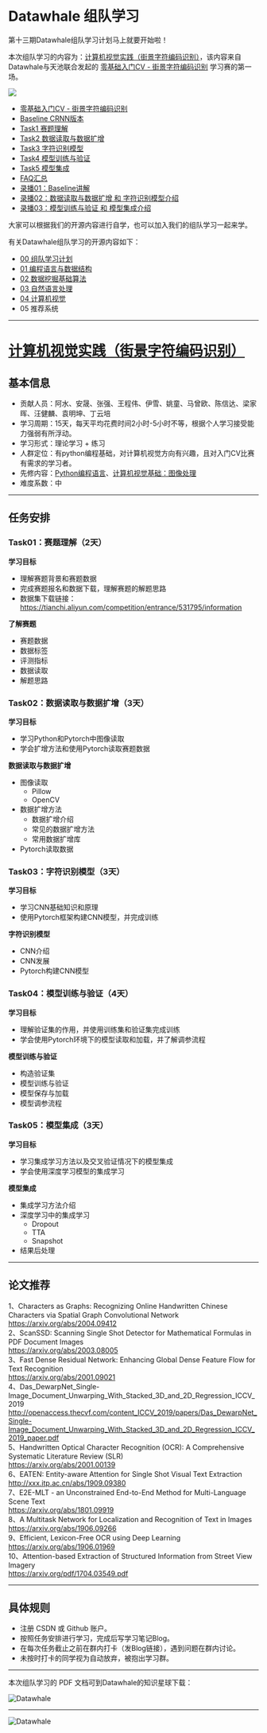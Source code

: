 # Datawhale 组队学习

第十三期Datawhale组队学习计划马上就要开始啦！

本次组队学习的内容为：[计算机视觉实践（街景字符编码识别）](https://github.com/datawhalechina/team-learning-cv/tree/master/CharacterCodingRecognition)，该内容来自 Datawhale与天池联合发起的 [零基础入门CV - 街景字符编码识别](https://tianchi.aliyun.com/competition/entrance/531795/introduction) 学习赛的第一场。

![](https://img-blog.csdnimg.cn/2020080709531668.png)

- [零基础入门CV - 街景字符编码识别](https://tianchi.aliyun.com/competition/entrance/531795/introduction)
- [Baseline CRNN版本](https://tianchi.aliyun.com/notebook-ai/detail?spm=5176.12586969.1002.12.2ce879deywH0aH&postId=111274)
- [Task1 赛题理解](https://tianchi.aliyun.com/notebook-ai/detail?spm=5176.12586969.1002.21.2ce879deywH0aH&postId=108659)
- [Task2 数据读取与数据扩增](https://tianchi.aliyun.com/notebook-ai/detail?spm=5176.12586969.1002.9.2ce879deywH0aH&postId=108150)
- [Task3 字符识别模型](https://tianchi.aliyun.com/notebook-ai/detail?spm=5176.12586969.1002.6.2ce879deywH0aH&postId=108711)
- [Task4 模型训练与验证](https://tianchi.aliyun.com/notebook-ai/detail?spm=5176.12586969.1002.18.2ce879deywH0aH&postId=108780)
- [Task5 模型集成](https://tianchi.aliyun.com/notebook-ai/detail?spm=5176.12586969.1002.24.2ce879deywH0aH&postId=108656)
- [FAQ汇总](https://tianchi.aliyun.com/notebook-ai/detail?spm=5176.12586969.1002.15.2ce879deywH0aH&postId=116261)
- [录播01：Baseline讲解](https://tianchi.aliyun.com/course/live?spm=5176.12586971.1001.1.11be32bcSt2XSi&liveId=41167)          
- [录播02：数据读取与数据扩增 和 字符识别模型介绍](https://tianchi.aliyun.com/course/live?spm=5176.12586971.1001.1.11be6956fkKgJ8&liveId=41168) 
- [录播03：模型训练与验证 和 模型集成介绍](https://tianchi.aliyun.com/course/live?spm=5176.12586971.1001.1.11be32bckJA8q2&liveId=41169)


大家可以根据我们的开源内容进行自学，也可以加入我们的组队学习一起来学。


有关Datawhale组队学习的开源内容如下：

- [00 组队学习计划](https://github.com/datawhalechina/team-learning)
- [01 编程语言与数据结构](https://github.com/datawhalechina/team-learning-program)
- [02 数据挖掘基础算法](https://github.com/datawhalechina/team-learning-data-mining)
- [03 自然语言处理](https://github.com/datawhalechina/team-learning-nlp)
- [04 计算机视觉](https://github.com/datawhalechina/team-learning-cv)
- 05 推荐系统

---
# [计算机视觉实践（街景字符编码识别）](https://github.com/datawhalechina/team-learning-cv/tree/master/CharacterCodingRecognition)

## 基本信息
- 贡献人员：阿水、安晟、张强、王程伟、伊雪、姚童、马曾欧、陈信达、梁家晖、汪健麟、袁明坤、丁云培
- 学习周期：15天，每天平均花费时间2小时-5小时不等，根据个人学习接受能力强弱有所浮动。
- 学习形式：理论学习 + 练习
- 人群定位：有python编程基础，对计算机视觉方向有兴趣，且对入门CV比赛有需求的学习者。
- 先修内容：[Python编程语言](https://github.com/datawhalechina/team-learning-program/tree/master/Python-Language)、[计算机视觉基础：图像处理](https://github.com/datawhalechina/team-learning-cv/tree/master/ImageProcessingFundamentals)
- 难度系数：中


---
## 任务安排

### Task01：赛题理解（2天）

<b>学习目标</b>

- 理解赛题背景和赛题数据
- 完成赛题报名和数据下载，理解赛题的解题思路
- 数据集下载链接：https://tianchi.aliyun.com/competition/entrance/531795/information

<b>了解赛题</b>

- 赛题数据
- 数据标签
- 评测指标
- 数据读取
- 解题思路


### Task02：数据读取与数据扩增（3天）

<b>学习目标</b>

- 学习Python和Pytorch中图像读取
- 学会扩增方法和使用Pytorch读取赛题数据

<b>数据读取与数据扩增</b>

- 图像读取
    - Pillow
    - OpenCV
- 数据扩增方法
    - 数据扩增介绍
    - 常见的数据扩增方法
    - 常用数据扩增库
- Pytorch读取数据




### Task03：字符识别模型（3天）
<b>学习目标</b>

- 学习CNN基础知识和原理
- 使用Pytorch框架构建CNN模型，并完成训练

<b>字符识别模型</b>

- CNN介绍
- CNN发展
- Pytorch构建CNN模型



### Task04：模型训练与验证（4天）
<b>学习目标</b>

- 理解验证集的作用，并使用训练集和验证集完成训练
- 学会使用Pytorch环境下的模型读取和加载，并了解调参流程

<b>模型训练与验证</b>

- 构造验证集
- 模型训练与验证
- 模型保存与加载
- 模型调参流程



### Task05：模型集成（3天）

<b>学习目标</b>

- 学习集成学习方法以及交叉验证情况下的模型集成
- 学会使用深度学习模型的集成学习

<b>模型集成</b>

- 集成学习方法介绍
- 深度学习中的集成学习
    - Dropout
    - TTA
    - Snapshot
- 结果后处理


---
## 论文推荐       
1、Characters as Graphs: Recognizing Online Handwritten Chinese Characters via Spatial Graph Convolutional Network     
https://arxiv.org/abs/2004.09412    
2、ScanSSD: Scanning Single Shot Detector for Mathematical Formulas in PDF Document Images       
https://arxiv.org/abs/2003.08005     
3、Fast Dense Residual Network: Enhancing Global Dense Feature Flow for Text Recognition     
https://arxiv.org/abs/2001.09021     
4、Das_DewarpNet_Single-Image_Document_Unwarping_With_Stacked_3D_and_2D_Regression_ICCV_2019       
http://openaccess.thecvf.com/content_ICCV_2019/papers/Das_DewarpNet_Single-Image_Document_Unwarping_With_Stacked_3D_and_2D_Regression_ICCV_2019_paper.pdf                 
5、Handwritten Optical Character Recognition (OCR): A Comprehensive Systematic Literature Review (SLR)     
https://arxiv.org/abs/2001.00139      
6、EATEN: Entity-aware Attention for Single Shot Visual Text Extraction       
http://xxx.itp.ac.cn/abs/1909.09380    
7、E2E-MLT - an Unconstrained End-to-End Method for Multi-Language Scene Text    
https://arxiv.org/abs/1801.09919     
8、A Multitask Network for Localization and Recognition of Text in Images      
https://arxiv.org/abs/1906.09266       
9、Efficient, Lexicon-Free OCR using Deep Learning      
https://arxiv.org/abs/1906.01969      
10、Attention-based Extraction of Structured Information from Street View Imagery     
https://arxiv.org/pdf/1704.03549.pdf      

---
## 具体规则
- 注册 CSDN 或 Github 账户。
- 按照任务安排进行学习，完成后写学习笔记Blog。
- 在每次任务截止之前在群内打卡（发Blog链接），遇到问题在群内讨论。
- 未按时打卡的同学视为自动放弃，被抱出学习群。


---
本次组队学习的 PDF 文档可到Datawhale的知识星球下载：

![Datawhale](https://img-blog.csdnimg.cn/2020072621074658.png)


---
![Datawhale](https://img-blog.csdnimg.cn/20200726211045814.png)